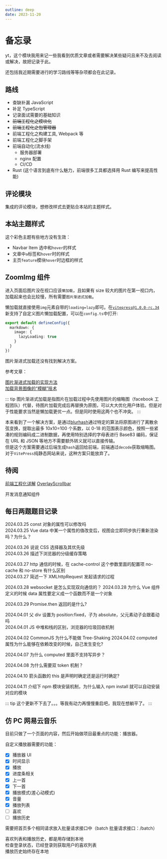 ```yaml
---
outline: deep
date: 2023-11-20
---
```


# 备忘录

yt，这个模块我用来记一些我看到优质文章或者需要解决某些疑问且来不及去阅读或解决，故把记录于此。

还包括我近期需要进行的学习路线等等杂项都会在此记录。

## 路线

- 查缺补漏 JavaScript
- 补足 TypeScript
- 记录面试需要的基础知识
- ~~前端工程化之模块化~~
- ~~前端工程化之包管理器~~
- 前端工程化之构建工具, Webpack 等
- 前端工程化之脚手架
- 前端自动化(流水线)
  - 服务器部署
  - nginx 配置
  - CI/CD
- Rust (这个语言到底有什么魅力，前端很多工具都选择用 Rust 编写来提高性能)

## 评论模块

集成的评论模块，想修改样式去更贴合本站的主题样式。

## 本站主题样式

这个彩色主题有些地方没有生效：

- Navbar Item 选中和`hover`的样式
- 文章中`a`标签和`hover`时的样式
- 主页`feature`模块`hover`时边框的样式

## ZoomImg 组件

进入页面后图片没在视口应该`懒加载`，且如果有 size 较大的图片在第一视口内，加载起来也会比较慢，所有需要`图片渐进式加载`。

懒加载就直接使用`img`元素自带的`loading=lazy`即可。在[`vitepress@1.0.0-rc.34`](https://github.com/vuejs/vitepress/blob/main/CHANGELOG.md#100-rc34-2023-12-30)新支持了自定义图片懒加载配置，可以在`config.ts`中打开:

```ts
export default defineConfig({
  markdown: {
    image: {
      lazyLoading: true
    }
  }
})
```

图片渐进式加载还没有找到解决方案。

参考文章：

[图片渐进式加载的实现方法](https://akarin.dev/2021/11/04/progressive-image-loading/)  
[加载背景图像的“模糊”技术](https://css-tricks.com/the-blur-up-technique-for-loading-background-images/)

::: tip
图片渐进式加载是指图片在加载过程中先使用图片的缩略图（facebook 工程团队）代替，待图片加载完成后再替换为原图，可以大大优化用户体验。但是对于性能要求当然是懒加载更优一点。但是同时使用这两个也不冲突。
:::

本来看到了一个解决方案，是通过[blurhash](https://github.com/woltapp/blurhash/tree/master)通过特定的算法将原图进行了离散余弦变换，提取出最多 10x10=100 个系数，以 0-18 的范围表示颜色，按照一些紧凑的规则编码成二进制数据，再使用特别选择的字母表进行 Base83 编码，保证在 URL 和 JSON 等地方不需要额外转义就可以直接传输。  
但是这个方案需要通过后端生成`hash`返回给前端，前端通过`decode`获取缩略图。对于`VitePress`纯静态网站来说，这种方案只能放弃了。

<!-- ## 下期文章

本来应该轮到学习工程化第三步(构建工具，先学习 webpack)了，学习这个时间应该会长一些，所以我打算先更新点别的。

上面内容先不更新了，构建工具这部分内容比较多，需要深度学下比较有代表的 webpack。

另外公司最近频繁有新项目的消息，我不想每次都手动搭建一个模板或者去网上凑合找一个模板，准备自己搭建一个通用的后台管理模板用。最近可能更新频率会低很多。 -->

## 待阅

[前端工程化详解](https://guide.duanhl.com/)
[OverlayScrollbar](https://kingsora.github.io/OverlayScrollbars/)

开发消息通知组件

## 每日两题题目记录

2024.03.25 const 对象的属性可以修改吗  
2024.03.25 Vue data 中某一个属性的值改变后，视图会立即同步执行重新渲染吗？为什么？

2024.03.26 说说 CSS 选择器及其优先级  
2024.03.26 描述下浏览器的分级缓存策略

2024.03.27 http 通信的时候，在 cache-control 这个参数里面的配置项 no-cache 和 no-store 有什么区别  
2024.03.27 简述一下 XMLhttpRequest 发起请求的过程

2024.03.28 websocket 是怎么实现双向通信的？
2024.03.28 为什么 Vue 组件定义的时候 data 属性要定义成一个函数而不是一个对象

2024.03.29 Promise.then 返回的是什么?

2024.04.01 父 div 设置为 position:fixed，子为 absolute，父元素动子会跟着动吗  
2024.04.01 JS 中堆和栈的区别，浏览器的垃圾回收机制

2024.04.02 CommonJS 为什么不能做 Tree-Shaking
2024.04.02 computed 属性为什么能够在依赖改变的时候，自己发生变化?

2024.04.07 为什么 computed 里面不支持写异步？

2024.04.08 为什么需要双 token 机制？

2024.04.10 箭头函数的 this 是声明时确定还是运行时确定?

2024.04.11 介绍下 npm 模块安装机制，为什么输入 npm install 就可以自动安装对应的模块

::: tip
这个更新不下去了。。。等我有动力再慢慢重启吧，我现在想躺平了。
:::

## 仿 PC 网易云音乐

目前只做了一个页面的内容，然后开始做项目最重点的功能：播放器。

自定义播放器需要的功能：

- [x] 播放器 UI
- [x] 时间显示
- [x] 播放
- [x] 进度条相关
- [x] 上一首
- [x] 下一首
- [x] 播放模式(差心动模式)
- [x] 音量
- [x] 播放列表
- [ ] 喜欢
- [ ] 播放历史

需要把首页多个相同请求放入批量请求接口中（batch 批量请求接口：/batch）

喜欢列表和播放历史，都是用存储到本地  
检查登录状态，已经登录则获取用户的喜欢列表  
播放历史始终存在本地
